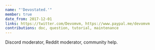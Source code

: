 ```yaml
---
name: "'Devostated.'"
member: true
date_from: 2017-12-01
links: https://twitter.com/Devomvm, https://www.paypal.me/devomvm
contributions: doc, question, tutorial, maintenance
---
```

Discord moderator, Reddit moderator, community help.
